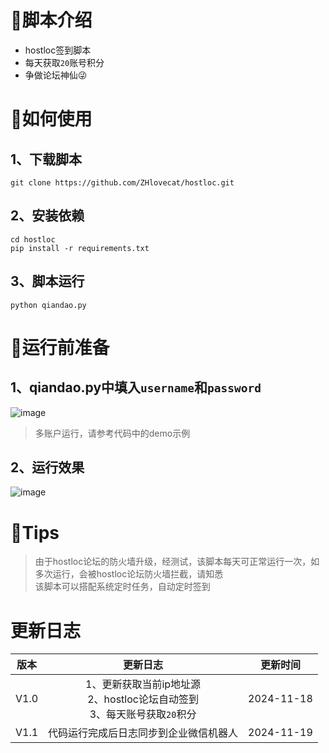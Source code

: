 # 👀脚本介绍
* hostloc签到脚本
* 每天获取`20`账号积分
* 争做论坛神仙😜

# 🍕如何使用
## 1、下载脚本
```
git clone https://github.com/ZHlovecat/hostloc.git
```
## 2、安装依赖
```
cd hostloc
pip install -r requirements.txt
```
## 3、脚本运行
```
python qiandao.py
```
# 🥐运行前准备
## 1、qiandao.py中填入`username`和`password`
![image](https://github.com/user-attachments/assets/d65161b0-4e3b-4c19-ba29-2a8cf337a339)
> 多账户运行，请参考代码中的demo示例
## 2、运行效果
![image](https://github.com/user-attachments/assets/9b374eba-abd5-4652-ae19-aeae27745085)

# 💖Tips
> 由于hostloc论坛的防火墙升级，经测试，该脚本每天可正常运行一次，如多次运行，会被hostloc论坛防火墙拦截，请知悉<br>
> 该脚本可以搭配系统定时任务，自动定时签到

# 更新日志
|版本|更新日志|更新时间|
|:---:|:---:|:---:|
|V1.0|1、更新获取当前ip地址源<br> 2、hostloc论坛自动签到 <br> 3、每天账号获取`20`积分|2024-11-18|
|V1.1|代码运行完成后日志同步到企业微信机器人|2024-11-19|



